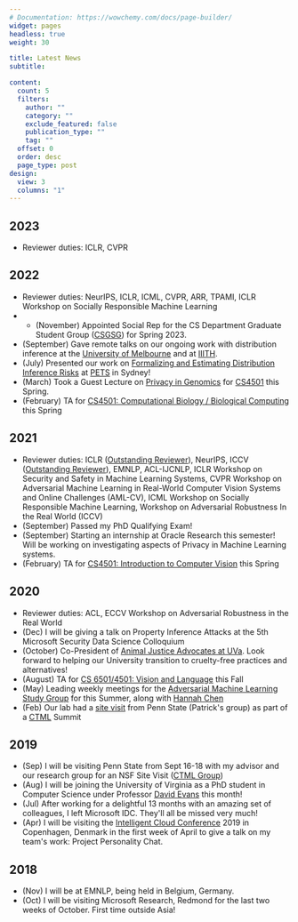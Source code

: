 ```yaml
---
# Documentation: https://wowchemy.com/docs/page-builder/
widget: pages
headless: true
weight: 30

title: Latest News
subtitle:

content:
  count: 5
  filters:
    author: ""
    category: ""
    exclude_featured: false
    publication_type: ""
    tag: ""
  offset: 0
  order: desc
  page_type: post
design:
  view: 3
  columns: "1"
---
```


## 2023

- Reviewer duties: ICLR, CVPR

## 2022

- Reviewer duties: NeurIPS, ICLR, ICML, CVPR, ARR, TPAMI, ICLR Workshop on Socially Responsible Machine Learning
- - (November) Appointed Social Rep for the CS Department Graduate Student Group ([CSGSG](https://csgsg.org/)) for Spring 2023.
- (September) Gave remote talks on our ongoing work with distribution inference at the [University of Melbourne](https://cis.unimelb.edu.au/) and at [IIITH](https://precog.iiit.ac.in/). 
- (July) Presented our work on [Formalizing and Estimating Distribution Inference Risks](https://www.anshumansuri.me/publication/formest/) at [PETS](https://www.anshumansuri.me/publication/formest/) in Sydney!
- (March) Took a Guest Lecture on [Privacy in Genomics](https://computingbiology.github.io/s22/class18/) for [CS4501](https://computingbiology.github.io/s22/) this Spring.
- (February) TA for [CS4501: Computational Biology / Biological Computing](https://computingbiology.github.io) this Spring

## 2021

- Reviewer duties: ICLR ([Outstanding Reviewer](https://www.google.com/url?q=https%3A%2F%2Ficlr.cc%2FConferences%2F2021%2FReviewers&sa=D)), NeurIPS, ICCV ([Outstanding Reviewer](https://iccv2021.thecvf.com/outstanding-reviewers)), EMNLP, ACL-IJCNLP, ICLR Workshop on Security and Safety in Machine Learning Systems, CVPR Workshop on Adversarial Machine Learning in Real-World Computer Vision Systems and Online Challenges (AML-CV), ICML Workshop on Socially Responsible Machine Learning, Workshop on Adversarial Robustness In the Real World (ICCV)
- (September) Passed my PhD Qualifying Exam!
- (September) Starting an internship at Oracle Research this semester! Will be working on investigating aspects of Privacy in Machine Learning systems.
- (February) TA for [CS4501: Introduction to Computer Vision](https://www.vicenteordonez.com/vision/) this Spring

## 2020

- Reviewer duties: ACL, ECCV Workshop on Adversarial Robustness in the Real World
- (Dec) I will be giving a talk on Property Inference Attacks at the 5th Microsoft Security Data Science Colloquium
- (October) Co-President of [Animal Justice Advocates at UVa](http://sites.google.com/view/ajauva/). Look forward to helping our University transition to cruelty-free practices and alternatives!
- (August) TA for [CS 6501/4501: Vision and Language](https://www.vicenteordonez.com/vislang/) this Fall
- (May) Leading weekly meetings for the [Adversarial Machine Learning Study Group](https://uvasrg.github.io/advml/) for this Summer, along with [Hannah Chen](https://hannahxchen.github.io/)
- (Feb) Our lab had a [site visit](https://drive.google.com/file/d/1WnerHqeU13P9A53WC7-_-oPyid5kyx-a/view) from Penn State (Patrick's group) as part of a [CTML](https://ctml.psu.edu/people/) Summit

## 2019

- (Sep) I will be visiting Penn State from Sept 16-18 with my advisor and our research group for an NSF Site Visit  ([CTML Group](https://ctml.psu.edu/))
- (Aug) I will be joining the University of Virginia as a PhD student in Computer Science under Professor [David Evans](http://www.cs.virginia.edu/~evans/) this month!
- (Jul) After working for a delightful 13 months with an amazing set of colleagues, I left Microsoft IDC. They'll all be missed very much!
- (Apr) I will be visiting the [Intelligent Cloud Conference](https://intelligentcloud.dk/) 2019 in Copenhagen, Denmark in the first week of April to give a talk on my team's work: Project Personality Chat.

## 2018

- (Nov) I will be at EMNLP, being held in Belgium, Germany.
- (Oct) I will be visiting Microsoft Research, Redmond for the last two weeks of October. First time outside Asia!
